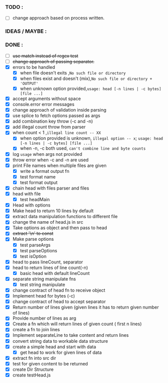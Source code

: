 ### TODO : 
- [ ] change approach based on process written.

### IDEAS / MAYBE :

### DONE :

- [ ] ~~use match instead of regex test~~
- [ ] ~~change approach of passing separator.~~
- [x] errors to be handled
    - [x] when file doesn't exits ,`No such file or directory`
    - [x] when files exist and doesn't (mix),`No such file or directory + 'OUTPUT'`
    - [x] when unknown option provided,`usage: head [-n lines | -c bytes] [file ...]`
- [x] accept arguments without space
- [x] console.error error messages
- [x] change approach of validation inside parsing
- [x] use splice to fetch options passed as args
- [x] add combination key throw (-c and -n)
- [x] add illegal count throw from parser
- [x] when count < 1 ,`illegal line count -- XX`
    - [x] when option provided is unknown,
      `illegal option -- x`; `usage: head [-n lines | -c bytes] [file ...]`
    - [x] when -n, -c both used, `can't combine line and byte counts`
- [x] log `usage` when args not provided
- [x] throw error when -c and -n are used
- [x] print File names when multiple files are given
  - [x] write a format output fn
  - [x] test format name
  - [x] test format output
- [x] chain head with files parser and files
- [x] head with file
  - [x] test headMain
- [x] Head with options
- [x] Make head to return 10 lines by default
- [x] extract data manipulation functions to different file
- [x] change the name of head.js in src
- [x] Take options as object and then pass to head
- [x] ~~extract '\n' to const~~
- [x] Make parse options 
  - [x] test parseArgs
  - [x] test parseOptions
  - [x] test isOption
- [x] head to pass lineCount, separator
- [x] head to return lines of line count(-n)
  - [x] basic head with default lineCount
- [x] separate string manipulate fns
  - [x] test string manipulate
- [x] change contract of head fn to receive object 
- [x] Implement head for bytes (-c)
- [x] change contract of head to accept separator
- [x] Return number of lines given
    (given lines it has to return given number of lines)
- [x] Provide number of lines as arg
- [x] Create a fn which will return lines of given count ( first n lines)
- [x] create a fn to join lines
- [x] Implement separateLine to take content and return lines
- [x] convert string data to workable data structure
- [x] create a simple head and start with data
  - [x] get head to work for given lines of data
- [x] extract fn into src dir
- [x] test for given content to be returned
- [x] create Dir Structure
- [x] create testHead.js
